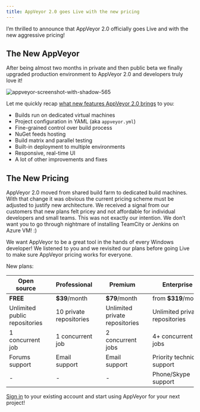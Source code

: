 ```yaml
---
title: AppVeyor 2.0 goes Live with the new pricing
---
```


I’m thrilled to announce that AppVeyor 2.0 officially goes Live and with the new aggressive pricing!

## The New AppVeyor

After being almost two months in private and then public beta we finally upgraded production
environment to AppVeyor 2.0 and developers truly love it!

<p class="text-center">
    <img src="/assets/img/posts/appveyor-20-new-pricing/appveyor-screenshot-with-shadow-565.png" alt="appveyor-screenshot-with-shadow-565">
</p>

Let me quickly recap [what new features AppVeyor 2.0 brings](/blog/2014/02/19/appveyor-20-dedicated-build-vms-parallel-testing-nuget-deployment)
to you:

* Builds run on dedicated virtual machines
* Project configuration in YAML (aka `appveyor.yml`)
* Fine-grained control over build process
* NuGet feeds hosting
* Build matrix and parallel testing
* Built-in deployment to multiple environments
* Responsive, real-time UI
* A lot of other improvements and fixes

## The New Pricing

AppVeyor 2.0 moved from shared build farm to dedicated build machines. With that change it was obvious
the current pricing scheme must be adjusted to justify new architecture. We received a signal from our
customers that new plans felt pricey and not affordable for individual developers and small teams.
This was not exactly our intention. We don’t want you to go through nightmare of installing TeamCity
or Jenkins on Azure VM! :)

We want AppVeyor to be a great tool in the hands of every Windows developer! We listened to you and we
revisited our plans before going Live to make sure AppVeyor pricing works for everyone.

New plans:

<table class="no-borders pricing-post-table centered">
    <thead>
        <tr>
            <th>Open source</th>
            <th>&nbsp;</th>
            <th>Professional</th>
            <th>&nbsp;</th>
            <th>Premium</th>
            <th>&nbsp;</th>
            <th>Enterprise</th>
        </tr>
    </thead>
    <tbody>
        <tr>
            <td><strong>FREE</strong></td>
            <td>&nbsp;</td>
            <td><strong>$39</strong>/month</td>
            <td>&nbsp;</td>
            <td><strong>$79</strong>/month</td>
            <td>&nbsp;</td>
            <td>from <strong>$319</strong>/month</td>
        </tr>
        <tr>
            <td>Unlimited public repositories</td>
            <td>&nbsp;</td>
            <td>10 private repositories</td>
            <td>&nbsp;</td>
            <td>Unlimited private repositories</td>
            <td>&nbsp;</td>
            <td>Unlimited private repositories</td>
        </tr>
        <tr>
            <td>1 concurrent job</td>
            <td>&nbsp;</td>
            <td>1 concurrent job</td>
            <td>&nbsp;</td>
            <td>2 concurrent jobs</td>
            <td>&nbsp;</td>
            <td>4+ concurrent jobs</td>
        </tr>
        <tr>
            <td>Forums support</td>
            <td>&nbsp;</td>
            <td>Email support</td>
            <td>&nbsp;</td>
            <td>Email support</td>
            <td>&nbsp;</td>
            <td>Priority technical support</td>
        </tr>
        <tr>
            <td>-</td>
            <td>&nbsp;</td>
            <td>-</td>
            <td>&nbsp;</td>
            <td>-</td>
            <td>&nbsp;</td>
            <td>Phone/Skype support</td>
        </tr>
    </tbody>
</table>

[Sign in](https://ci.appveyor.com/plan) to your existing account and start using AppVeyor for your
next project!
